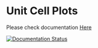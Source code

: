 # Unit Cell Plots

Please check documentation [Here](https://ucplotter.readthedocs.io/en/latest)

[![Documentation Status](https://readthedocs.org/projects/ucplotter/badge/?version=latest)](https://ucplotter.readthedocs.io/en/latest/?badge=latest)
